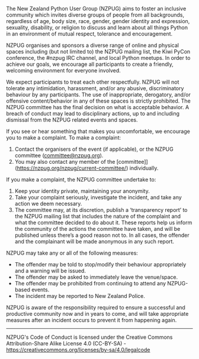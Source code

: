 The New Zealand Python User Group (NZPUG) aims to foster an inclusive community which invites diverse groups of people from all backgrounds, regardless of age, body size, race, gender, gender identity and expression, sexuality, disability, or religion to discuss and learn about all things Python in an environment of mutual respect, tolerance and encouragement.

NZPUG organises and sponsors a diverse range of online and physical spaces including (but not limited to) the NZPUG mailing list, the Kiwi PyCon conference, the #nzpug IRC channel, and local Python meetups. In order to achieve our goals, we encourage all participants to create a friendly, welcoming environment for everyone involved.

We expect participants to treat each other respectfully. NZPUG will not tolerate any intimidation, harassment, and/or any abusive, discriminatory behaviour by any participants. The use of inappropriate, derogatory, and/or offensive content/behavior in any of these spaces is strictly prohibited. The NZPUG committee has the final decision on what is acceptable behavior. A breach of conduct may lead to disciplinary actions, up to and including dismissal from the NZPUG related events and spaces.

If you see or hear something that makes you uncomfortable, we encourage you to make a complaint. To make a complaint:

1. Contact the organisers of the event (if applicable), or the NZPUG committee (committee@nzpug.org).
2. You may also contact any member of the [committee]](https://nzpug.org/nzpug/current-committee/) individually.

If you make a complaint, the NZPUG committee undertake to:

1. Keep your identity private, maintaining your anonymity.
2. Take your complaint seriously, investigate the incident, and take any action we deem necessary.
3. The committee may, at its discretion, publish a ‘transparency report’ to the NZPUG mailing list that includes the nature of the complaint and what the committee decided to do about it. These reports help us inform the community of the actions the committee have taken, and will be published unless there’s a good reason not to. In all cases, the offender and the complainant will be made anonymous in any such report.

NZPUG may take any or all of the following measures:

- The offender may be told to stop/modify their behaviour appropriately and a warning will be issued.
- The offender may be asked to immediately leave the venue/space.
- The offender may be prohibited from continuing to attend any NZPUG-based events.
- The incident may be reported to New Zealand Police.

NZPUG is aware of the responsibility required to ensure a successful and productive community now and in years to come, and will take appropriate measures after an incident occurs to prevent it from happening again.

- - -

NZPUG's Code of Conduct is licensed under the Creative Commons Attribution-Share Alike License 4.0 (CC-BY-SA) - https://creativecommons.org/licenses/by-sa/4.0/legalcode
